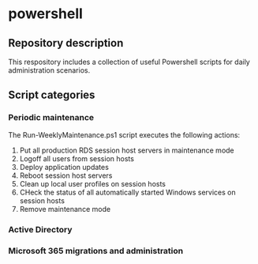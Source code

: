 # powershell
## Repository description
This respository includes a collection of useful Powershell scripts for daily administration scenarios. 
## Script categories
### Periodic maintenance
The Run-WeeklyMaintenance.ps1 script executes the following actions: 
1) Put all production RDS session host servers in maintenance mode
2) Logoff all users from session hosts
3) Deploy application updates
4) Reboot session host servers
5) Clean up local user profiles on session hosts
6) CHeck the status of all automatically started Windows services on session hosts
7) Remove maintenance mode
### Active Directory
### Microsoft 365 migrations and administration
